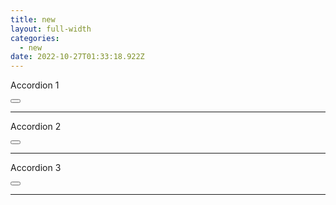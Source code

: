 ```yaml
---
title: new
layout: full-width
categories:
  - new
date: 2022-10-27T01:33:18.922Z
---
```

<!DOCTYPE html>

<html lang="en">
<head>
    <meta charset="UTF-8">
    <meta http-equiv="X-UA-Compatible" content="IE=edge">
    <meta name="viewport" content="width=device-width, initial-scale=1.0">
    <title>Tailwind Accordion Tutorial</title>
    <script src="https://cdn.tailwindcss.com"></script>
    <script src="//unpkg.com/alpinejs" defer></script>
    <style>
        [x-cloak]{
            display: none;
        }
    </style>
</head>
<body>
    <!-- <p class="text-5xl">Tailwind Accordion Tutorial</p> -->
    <div x-data="{open:false}" class="w-\[60vw] mx-auto bg-red-50 mt-16">
        <div class="flex justify-between items-center bg-red-200">
            <p class="px-4">Accordion 1</p>
            <button @click="open=!open" x-html="open ? '-' :'+' " class="px-2 text-black hover:text-gray-500 font-bold text-3xl"></button>
        </div>
        <div x-show="open" x-cloak  class="mx-4 py-4" x-transition>Lorem ipsum dolor sit amet consectetur, adipisicing elit. Dicta repudiandae ut dolores totam nobis molestias!</div>
        <hr class="h-[0.1rem] bg-slate-500">
    </div>
    <div x-data="{open:false}" class="w-\[60vw] mx-auto  bg-red-50">
        <div class="flex justify-between items-center bg-red-200">
            <p class="px-4">Accordion 2</p>
            <button @click="open=!open" x-html="open ? '-' :'+' " class="px-2 text-black hover:text-gray-500 font-bold text-3xl"></button>
        </div>
        <div x-show="open" x-cloak class="mx-4 py-4" x-transition>Lorem ipsum dolor sit amet consectetur, adipisicing elit. Dicta repudiandae ut dolores totam nobis molestias!</div>
        <hr class="h-[0.1rem] bg-slate-500">
    </div>
    <div x-data="{open:false}" class="w-\[60vw] mx-auto  bg-red-50">
        <div class="flex justify-between items-center bg-red-200">
            <p class="px-4">Accordion 3</p>
            <button @click="open=!open" x-html="open ? '-' :'+' " class="px-2 text-black hover:text-gray-500 font-bold text-3xl"></button>
        </div>
        <div x-show="open" x-cloak class="mx-4 py-4" x-transition>Lorem ipsum dolor sit amet consectetur, adipisicing elit. Dicta repudiandae ut dolores totam nobis molestias!</div>
        <hr>
    </div>
</body>
</html>